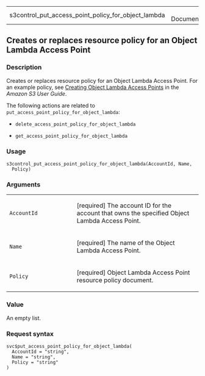 <table style="width: 100%;">
<tbody>
<tr class="odd">
<td>s3control_put_access_point_policy_for_object_lambda</td>
<td style="text-align: right;">R Documentation</td>
</tr>
</tbody>
</table>

## Creates or replaces resource policy for an Object Lambda Access Point

### Description

Creates or replaces resource policy for an Object Lambda Access Point.
For an example policy, see [Creating Object Lambda Access
Points](https://docs.aws.amazon.com/AmazonS3/latest/userguide/olap-create.html#olap-create-cli)
in the *Amazon S3 User Guide*.

The following actions are related to
`put_access_point_policy_for_object_lambda`:

-   `delete_access_point_policy_for_object_lambda`

-   `get_access_point_policy_for_object_lambda`

### Usage

    s3control_put_access_point_policy_for_object_lambda(AccountId, Name,
      Policy)

### Arguments

<table>
<colgroup>
<col style="width: 35%" />
<col style="width: 65%" />
</colgroup>
<tbody>
<tr class="odd">
<td><code
id="s3control_put_access_point_policy_for_object_lambda_:_AccountId">AccountId</code></td>
<td><p>[required] The account ID for the account that owns the specified
Object Lambda Access Point.</p></td>
</tr>
<tr class="even">
<td><code
id="s3control_put_access_point_policy_for_object_lambda_:_Name">Name</code></td>
<td><p>[required] The name of the Object Lambda Access Point.</p></td>
</tr>
<tr class="odd">
<td><code
id="s3control_put_access_point_policy_for_object_lambda_:_Policy">Policy</code></td>
<td><p>[required] Object Lambda Access Point resource policy
document.</p></td>
</tr>
</tbody>
</table>

### Value

An empty list.

### Request syntax

    svc$put_access_point_policy_for_object_lambda(
      AccountId = "string",
      Name = "string",
      Policy = "string"
    )
